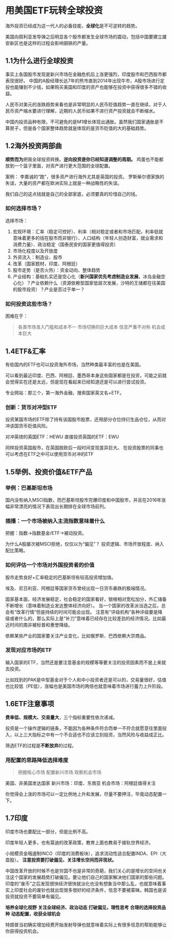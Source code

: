 # 用美国ETF玩转全球投资

海外投资已经成为这一代人的必备技能，**全球化**是不可逆转的趋势。

美国向叙利亚发导弹之后明显各个股市都发生全球市场的震动，包括中国要建立雄安新区也是这样的过程会影响钢铁的产量。

## 1.1为什么进行全球投资
事实上各国股市发现是新兴市场在金融危机后上涨更强烈，印度股市和巴西股市都表现很好。
中国的A股经理长达7年的熊市直到2014年出现牛市，A股市场进行定投也能赚到不少钱，如果购买美国和印度的资产也能够在投资中获得很多不错的收益。

人民币对美元的涨跌趋势来看也是非常明显的人民币贬值趋势一直在继续，对于人民币资产缩水要进行理解，近期的人民币如果不进行资产投资就会不断缩水。

中国内投资品种有限，不可避免的是M1增长体现出通胀。虽然我们国家通胀是不算房子，但是各个国家整体趋势就是体现的是货币贬值的大的基础趋势。

## 1.2海外投资两部曲

**顺势而为**把我全球投资转换。**逆向投资是你已经知道调整的周期。**
鸡蛋也不能都放到一个篮子里面，对资产进行更大范围的全球配置。

案例：
李嘉诚的“跑”，很多资产进行海外尤其是英国的投资。
罗斯柴尔德家族的失误，大量的资产都在欧洲实际上就是一种战略性的失误。

我们自己的这点钱就是自己的全部家底，必须要真的珍惜自己的钱。

### 如何选择市场？

选择市场：

1. 宏观环境：汇率（稳定可控好）、利率（相对稳定或者和市场匹配，利率低就意味着更多的钱在股市而非银行）、人口结构（年轻人创造财富，就业需求和消费力量）、政治稳定（国泰民安的国家更值得投资）
2. 市场化程度以及开放度
3. 外资流入：制造业、股市
4. 改革（国家题材，印度、阿根廷）
5. 股市走势（是否火热）：资金动向、整体趋势
6. 产业结构：基础扎实还是空心化（**新兴国家优先考虑制造业发展**，冰岛金融空心化）？产业依赖什么（资源依赖型国家低层次发展，沙特的王储都在往美国的股市投资）？产业是否过于单一？


### 如何投资这些市场？

困难在于：
>各类市场准入门槛和成本不一
>市场切换的巨大成本
>信息严重不对称
>机会成本巨大

## 1.4ETF&汇率

有些国内的ETF也可以投资海外市场，当然种类最丰富的也是在美国。

可以看到最近印度、巴西、阿根廷、墨西哥本身这些国家都是在投资，可能之前就会觉得实在还是太远，但是现在看起来已经知道还是可以进行尝试投资。

专业网站：那三个，第一海外金融，搜索国家英文名+ETF。



### 创新：货币对冲型ETF

投资某国市场的ETF除了持有该国股市股票，还用部分仓位持衍生品仓位，从而对冲该国货币贬值风险。

对冲英镑的英国ETF：HEWU
直接投资英国的ETF：EWU

同样投资英国股市，在英国脱欧后一段时间变现差异巨大。
在投资股票的同事也可以考虑在ETF之中可以使用货币对冲的ETF



## 1.5举例、投资价值&ETF产品

### 举例：巴基斯坦市场
国内没有纳入MSCI指数，而巴基斯坦股市完爆印度和中国股市，并且在2016年涨幅非常漂亮的情况下表现出长期排在全球市场前列。


### 插播：一个市场被纳入主流指数意味着什么

把握：指数->指数基金/ETF->被动投资。

为什么A股屡次被MSCI拒绝，仅仅以为“偏见”？
投资逻辑、市场开放程度、纳入配比策略。

### 如何评估一个市场对外国投资者的价值

股市走势良好+汇率稳定的巴基斯坦有较高投资增加值。

埃及、尼日利亚、阿根廷等国家货币曾经出现一日货币暴跌的极端情况。

国家基本面，经济发展稳定，社会稳定的国家看好，银根相对宽松加分，外汇储备不断增长（意味着制造业发达整体经济向好）。
当一个国家的改革派当选之后，总会有“改革行情”但是持续的时间可能会出现。
注意有“评级机构”各种评级要是降级或者什么的，那么实际上是“补刀”意味着已经存在比较差劲的经济情况。比如最近时间的南非被标普和惠誉降级。

依赖某些产业的国家要关注产业变化，比如俄罗斯、巴西依赖大宗商品。

### 发现对应市场的ETF
输入国家的ETF，当然还是要注意基金的规模等等要关注的投资因素而不是上来就去投资。

比如找到的PAK是中型基金对于个人和中小投资者还是可以的，交易量很好，估值也比较低（PE低），涨幅也是美国市场的两倍也就意味着市场进行蓄力上升阶段。

## 1.6ETF注意事项

**费率低、规模大、交易量大**，三个指标重要性依次递减。

投资是一个操作逻辑的链条，不能因为各种条件符合而单一不符合就愿意往里面投入，以上三大指标之中有一个不合适也不应该立刻投资，当然风险与收益成正比。

筛选ETF的过程是**不断放弃**的过程。

### 用配置的思路降低选择难度

>把握核心市场
>配置新兴市场
>观察机会市场



美国、非美国发达国家
新兴市场：印度、东南亚
机会市场：阿根廷值得关注


你觉得会上涨的市场可以一定比例地上升和发展，尽量不要押注，毕竟动态配置一下。

## 1.7印度

印度市场也要配比一部分，但是比例不高。

印度年轻人更多，也有莫迪的改革政策，教育上面也教易于接轨世界经济。

小规模资金哦遏制INCO（印度的消费板块），追求流动性适合配置INDA、EPI（大盘股）。
**注意投资要打破偏见、关注增长空间而非现状。**

中国改革开放的时候不也是穷国不也是非常的奇葩，我们关心的是增长的空间也关注这个国家的发展趋势打破偏见。要让他们自己的国家解决他们国家的那些问题。印度的“废币”之后发现很快经济很快就淡化也没有想象当中那么乱，也就意味着事实上印度社会的废钞也就出现很多很好的经济条件，信息不要被蒙昧。韩国也是该投资就投资不要简单有偏见。

**培养全球化视野**
**关注全球经济、政治动态**
**打破偏见，理性思考**
**合理的选择投资品种**
**动态配置，收获全球机会**

特朗普当初确实增加经费开始发射导弹也就意味着实际上有很多信息的帮助能够让你获得投资机会。
























































































